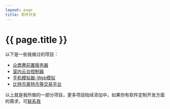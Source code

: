 ```yaml
---
layout: page
title: 软件开发
---
```


{{ page.title }}
================

以下是一些我做过的项目：

- [众商惠前置服务器](/pages/zhongshanghui)
- [室内云台控制器](/pages/ytmanager)
- [手机模拟器-Web模拟](/pages/mobile-phone-emulator)
- [比特币莱特币等交易平台](/pages/bitcoin-currency-market)

以上就是我所做的一部分项目，更多项目陆续添加中，如果你有软件定制开发方面的需求，可[联系我](/pages/contact-us)

